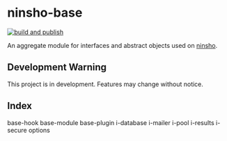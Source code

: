 # ninsho-base

[![build and publish](https://github.com/ninsho/ninsho-base/actions/workflows/run-build-and-publish.yml/badge.svg)](https://github.com/ninsho/ninsho-base/actions/workflows/run-build-and-publish.yml)
<!-- [![Coverage Status](https://coveralls.io/repos/github/ninsho/ninsho-base/badge.svg?branch=main)](https://coveralls.io/github/ninsho/ninsho-base?branch=main) -->

An aggregate module for interfaces and abstract objects used on [ninsho](https://www.npmjs.com/package/ninsho).

## Development Warning

This project is in development. Features may change without notice.

## Index

base-hook
base-module
base-plugin
i-database
i-mailer
i-pool
i-results
i-secure
options

<!-- README.md -->
